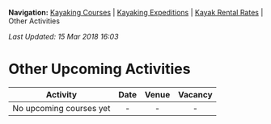 **Navigation:** [Kayaking Courses](index) &#124; [Kayaking Expeditions](expedition) &#124; [Kayak Rental Rates](rental) &#124; Other Activities

_Last Updated: 15 Mar 2018 16:03_
# Other Upcoming Activities

Activity | Date | Venue | Vacancy
:---:|:---:|:---:|:---:
No upcoming courses yet|-|-|-

